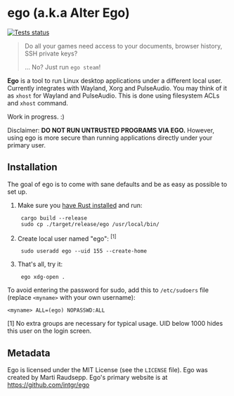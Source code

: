 ego (a.k.a Alter Ego)
=====================

[![Tests status](https://github.com/intgr/ego/workflows/Tests/badge.svg?branch=master)](https://github.com/intgr/ego/actions?query=workflow:Tests)

> Do all your games need access to your documents, browser history, SSH private keys?
>
> ... No? Just run `ego steam`!

**Ego** is a tool to run Linux desktop applications under a different local user. Currently
integrates with Wayland, Xorg and PulseAudio. You may think of it as `xhost` for Wayland and
PulseAudio. This is done using filesystem ACLs and `xhost` command.

Work in progress. :)

Disclaimer: **DO NOT RUN UNTRUSTED PROGRAMS VIA EGO.** However, using ego is more secure than
running applications directly under your primary user.

Installation
------------
The goal of ego is to come with sane defaults and be as easy as possible to set up.

1. Make sure you [have Rust installed](https://www.rust-lang.org/tools/install) and run:

        cargo build --release
        sudo cp ./target/release/ego /usr/local/bin/

2. Create local user named "ego": <sup>[1]</sup>

        sudo useradd ego --uid 155 --create-home

3. That's all, try it:

        ego xdg-open .

To avoid entering the password for sudo, add this to `/etc/sudoers` file (replace `<myname>` with
your own username):

    <myname> ALL=(ego) NOPASSWD:ALL

[1] No extra groups are necessary for typical usage. UID below 1000 hides this user on the login
    screen.

Metadata
--------
Ego is licensed under the MIT License (see the `LICENSE` file). Ego was created by Marti Raudsepp.
Ego's primary website is at https://github.com/intgr/ego
